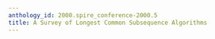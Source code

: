 ```yaml
---
anthology_id: 2000.spire_conference-2000.5
title: A Survey of Longest Common Subsequence Algorithms
---
```

